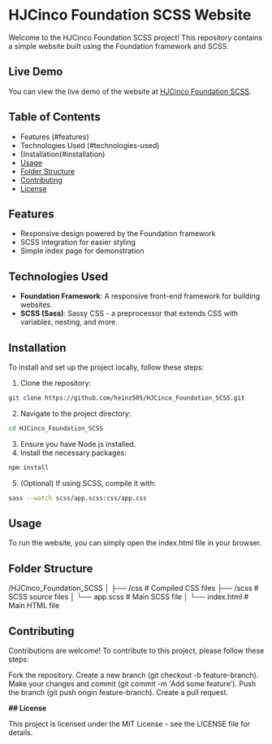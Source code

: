 # HJCinco Foundation SCSS Website

Welcome to the HJCinco Foundation SCSS project! This repository contains a simple website built using the Foundation framework and SCSS.

## Live Demo

You can view the live demo of the website at [HJCinco Foundation SCSS](https://heinz505.github.io/HJCinco_Foundation_SCSS/).

## Table of Contents

- Features (#features)
- Technologies Used (#technologies-used)
- [Installation(#installation)
- [Usage](#usage)
- [Folder Structure](#folder-structure)
- [Contributing](#contributing)
- [License](#license)

## Features

- Responsive design powered by the Foundation framework
- SCSS integration for easier styling
- Simple index page for demonstration

## Technologies Used

- **Foundation Framework**: A responsive front-end framework for building websites.
- **SCSS (Sass)**: Sassy CSS - a preprocessor that extends CSS with variables, nesting, and more.

## Installation

To install and set up the project locally, follow these steps:

1. Clone the repository:
```bash
git clone https://github.com/heinz505/HJCinco_Foundation_SCSS.git
```
2. Navigate to the project directory:
```bash
cd HJCinco_Foundation_SCSS
```
3. Ensure you have Node.js installed.
4. Install the necessary packages:
```bash
npm install
```
5. (Optional) If using SCSS, compile it with:
```bash
sass --watch scss/app.scss:css/app.css
```
## Usage

To run the website, you can simply open the index.html file in your browser.

## Folder Structure

/HJCinco_Foundation_SCSS
│
├── /css             # Compiled CSS files
├── /scss            # SCSS source files
│   └── app.scss     # Main SCSS file
│
└── index.html       # Main HTML file

## Contributing

Contributions are welcome! To contribute to this project, please follow these steps:

Fork the repository.
Create a new branch (git checkout -b feature-branch).
Make your changes and commit (git commit -m 'Add some feature').
Push the branch (git push origin feature-branch).
Create a pull request.

**## License** 

This project is licensed under the MIT License - see the LICENSE file for details.
